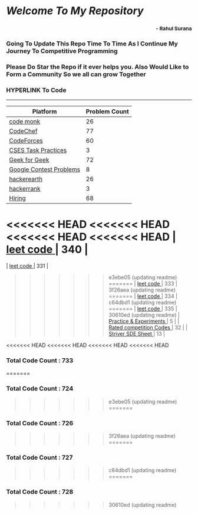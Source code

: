 # *Welcome To My Repository*
### <div style='text-align:right'><sub> - Rahul Surana</sub></div>
### Going To Update This Repo Time To Time As I Continue My Journey To Competitive Programming
### Please Do Star the Repo if it ever helps you. Also Would Like to Form a Community So we all can grow Together
### HYPERLINK To Code
***
| Platform  |  Problem Count |
| --------  |  ------------- |
|    [ code monk ](./code%20monk)     |      26    |
|    [ CodeChef ](./CodeChef)     |      77    |
|    [ CodeForces ](./CodeForces)     |      60    |
|    [ CSES Task Practices ](./CSES%20Task%20Practices)     |      3    |
|    [ Geek for Geek ](./Geek%20for%20Geek)     |      72    |
|    [ Google Contest Problems ](./Google%20Contest%20Problems)     |      8    |
|    [ hackerearth ](./hackerearth)     |      26    |
|    [ hackerrank ](./hackerrank)     |      3    |
|    [ Hiring ](./Hiring)     |      68    |
<<<<<<< HEAD
<<<<<<< HEAD
<<<<<<< HEAD
<<<<<<< HEAD
|    [ leet code ](./leet%20code)     |      340    |
=======
|    [ leet code ](./leet%20code)     |      331    |
>>>>>>> e3ebe05 (updating readme)
=======
|    [ leet code ](./leet%20code)     |      333    |
>>>>>>> 3f26aea (updating readme)
=======
|    [ leet code ](./leet%20code)     |      334    |
>>>>>>> c64dbd1 (updating readme)
=======
|    [ leet code ](./leet%20code)     |      335    |
>>>>>>> 30610ed (updating readme)
|    [ Practice & Experiments ](./Practice%20&%20Experiments)     |      5    |
|    [ Rated competition Codes ](./Rated%20competition%20Codes)     |      32    |
|    [ Striver SDE Sheet ](./Striver%20SDE%20Sheet)     |      13    |

<<<<<<< HEAD
<<<<<<< HEAD
<<<<<<< HEAD
<<<<<<< HEAD
### Total Code Count : 733
=======
### Total Code Count : 724
>>>>>>> e3ebe05 (updating readme)
=======
### Total Code Count : 726
>>>>>>> 3f26aea (updating readme)
=======
### Total Code Count : 727
>>>>>>> c64dbd1 (updating readme)
=======
### Total Code Count : 728
>>>>>>> 30610ed (updating readme)

